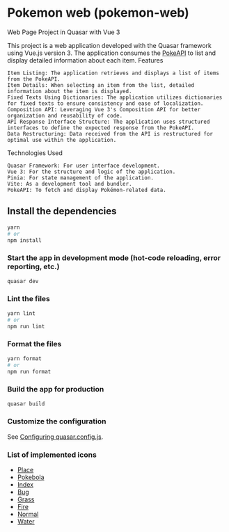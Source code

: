 # Pokemon web (pokemon-web)

Web Page Project in Quasar with Vue 3

This project is a web application developed with the Quasar framework using Vue.js version 3. The application consumes the [PokeAPI](https://pokeapi.co/) to list and display detailed information about each item.
Features

    Item Listing: The application retrieves and displays a list of items from the PokeAPI.
    Item Details: When selecting an item from the list, detailed information about the item is displayed.
    Fixed Texts Using Dictionaries: The application utilizes dictionaries for fixed texts to ensure consistency and ease of localization.
    Composition API: Leveraging Vue 3's Composition API for better organization and reusability of code.
    API Response Interface Structure: The application uses structured interfaces to define the expected response from the PokeAPI.
    Data Restructuring: Data received from the API is restructured for optimal use within the application.

Technologies Used

    Quasar Framework: For user interface development.
    Vue 3: For the structure and logic of the application.
    Pinia: For state management of the application.
    Vite: As a development tool and bundler.
    PokeAPI: To fetch and display Pokémon-related data.



## Install the dependencies
```bash
yarn
# or
npm install
```

### Start the app in development mode (hot-code reloading, error reporting, etc.)
```bash
quasar dev
```


### Lint the files
```bash
yarn lint
# or
npm run lint
```


### Format the files
```bash
yarn format
# or
npm run format
```



### Build the app for production
```bash
quasar build
```

### Customize the configuration
See [Configuring quasar.config.js](https://v2.quasar.dev/quasar-cli-vite/quasar-config-js).



### List of implemented icons
- [Place](https://www.flaticon.es/icono-gratis/juego_16033705?term=pokemon&page=1&position=57&origin=search&related_id=16033705)
- [Pokebola](https://www.flaticon.es/icono-gratis/pokebola_914726?term=pokebola&page=1&position=12&origin=search&related_id=914726)
- [Index](https://www.figma.com/design)
- [Bug](https://png.pngtree.com/thumb_back/fw800/background/20231231/pngtree-cartoon-style-top-view-of-brown-earth-seamless-game-interface-background-image_13887101.png)
- [Grass](https://www.freepik.es/foto-gratis/campo-hierba-verde-fondo_991901.htm#fromView=search&page=1&position=1&uuid=dbf3116d-35d6-4d5e-af92-a948e9365bae)
- [Fire](https://www.freepik.com/free-photo/fire-flame-black-background_16263289.htm#fromView=search&page=1&position=1&uuid=177909a9-29c9-4c3f-877e-f0072a6d7d78)
- [Normal](https://static.vecteezy.com/system/resources/previews/007/252/738/original/cartoon-forest-environment-background-free-vector.jpg)
- [Water](https://www.freepik.com/free-photo/abstract-pool-water-surface-background-with-sun-light-reflection_4566962.htm#fromView=search&page=1&position=2&uuid=89ab80e7-b6ef-42dd-9e30-51916550b699)